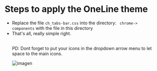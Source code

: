 # Steps to apply the OneLine theme

<ul><li>Replace the file <code>ch_tabs-bar.css</code> into the directory: <code> chrome-> components</code> with the file in this directory</li>
  <li>That's all, really simple right. </li></br>
  
PD: Dont forget to put your icons in the dropdown arrow menu to let space to the main icons.

![imagen](https://user-images.githubusercontent.com/22057609/160184709-a8419c58-0a53-46bf-a852-0a7f44904a93.png)
